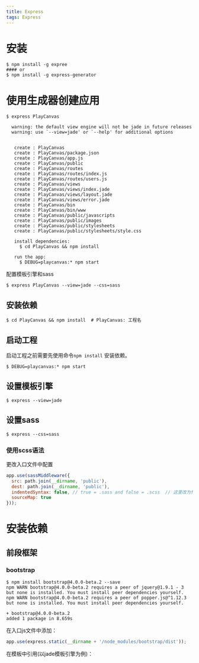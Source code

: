 ```yaml
---
title: Express
tags: Express
---
```


# 安装

```shell
$ npm install -g expree
#### or
$ npm install -g express-generator
```

# 使用生成器创建应用

```shell
$ express PlayCanvas

  warning: the default view engine will not be jade in future releases
  warning: use `--view=jade' or `--help' for additional options


   create : PlayCanvas
   create : PlayCanvas/package.json
   create : PlayCanvas/app.js
   create : PlayCanvas/public
   create : PlayCanvas/routes
   create : PlayCanvas/routes/index.js
   create : PlayCanvas/routes/users.js
   create : PlayCanvas/views
   create : PlayCanvas/views/index.jade
   create : PlayCanvas/views/layout.jade
   create : PlayCanvas/views/error.jade
   create : PlayCanvas/bin
   create : PlayCanvas/bin/www
   create : PlayCanvas/public/javascripts
   create : PlayCanvas/public/images
   create : PlayCanvas/public/stylesheets
   create : PlayCanvas/public/stylesheets/style.css

   install dependencies:
     $ cd PlayCanvas && npm install

   run the app:
     $ DEBUG=playcanvas:* npm start
```

配置模板引擎和sass

```shell
$ express PlayCanvas --view=jade --css=sass
```

## 安装依赖

```shell
$ cd PlayCanvas && npm install	# PlayCanvas: 工程名
```

## 启动工程

启动工程之前需要先使用命令`npm install` 安装依赖。

```shell
$ DEBUG=playcanvas:* npm start
```

## 设置模板引擎

```shell
$ express --view=jade
```

## 设置sass

```shell
$ express --css=sass
```

### 使用scss语法

更改入口文件中配置

```javascript
app.use(sassMiddleware({
  src: path.join(__dirname, 'public'),
  dest: path.join(__dirname, 'public'),
  indentedSyntax: false, // true = .sass and false = .scss	// 这里改为false
  sourceMap: true
}));
```

# 安装依赖

## 前段框架

### bootstrap

```shell
$ npm install bootstrap@4.0.0-beta.2 --save
npm WARN bootstrap@4.0.0-beta.2 requires a peer of jquery@1.9.1 - 3 but none is installed. You must install peer dependencies yourself.
npm WARN bootstrap@4.0.0-beta.2 requires a peer of popper.js@^1.12.3 but none is installed. You must install peer dependencies yourself.

+ bootstrap@4.0.0-beta.2
added 1 package in 8.659s
```

在入口js文件中添加：

```javascript
app.use(express.static(__dirname + '/node_modules/bootstrap/dist'));
```

在模板中引用(以jade模板引擎为例)：

```jade

```


